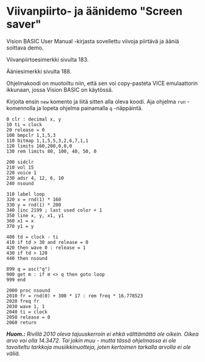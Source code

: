 # Viivanpiirto- ja äänidemo "Screen saver"

Vision BASIC User Manual -kirjasta sovellettu viivoja piirtävä ja ääniä soittava demo.

Viivanpiirtoesimerkki sivulta 183.

Ääniesimerkki sivulta 188.

Ohjelmakoodi on muotoiltu niin, että sen voi copy-pasteta VICE emulaattorin ikkunaan, jossa Vision BASIC on käytössä.

Kirjoita ensin `new` komento ja liitä sitten alla oleva koodi. Aja ohjelma `run` -komennolla ja lopeta ohjelma painamalla `q` -näppäintä.

```
0 clr : decimal x, y
10 ti = clock
20 release = 0
100 bmpclr 1,1,5,3
110 bitmap 1,1,5,5,3,2,6,7,1,1
120 limits 160,200,0,0,0
130 rem limits 80, 100, 40, 50, 0

200 sidclr
210 vol 15
220 voice 1
230 adsr 4, 12, 6, 10
240 nsound

310 label loop
320 x = rnd(1) * 160
330 y = rnd(1) * 200
340 [inc 2199 ; last used color + 1
350 line x, y, x1, y1
360 x1 = x
370 y1 = y

400 td = clock - ti
410 if td > 30 and release = 0
420 then wave 0 : release = 1
430 if td > 120
440 then nsound

899 q = asc("q")
900 get m : if m <> q then goto loop
999 end

2000 proc nsound 
2010 fr = rnd(0) + 300 * 17 : rem freq * 16.778523
2020 freq fr
2030 wave 1, 1
2040 ti = clock
2050 release = 0
2060 return

```

_**Huom.:** Rivillä 2010 oleva tajuuskerroin ei ehkä välttämättä ole oikein. Oikea arvo voi olla 14.3472. Tai jokin muu - mutta tässä ohjelmassa ei ole tavoiteltu tarkkoja musiikkinuotteja, joten kertoimen tarkalla arvolla ei ole väliä._
